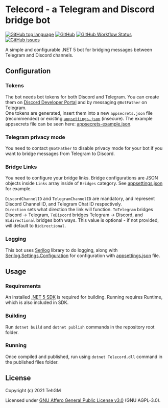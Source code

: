 # Telecord - a Telegram and Discord bridge bot
[![GitHub top language](https://img.shields.io/github/languages/top/TehGM/Telecord)](https://github.com/TehGM/Telecord) [![GitHub](https://img.shields.io/github/license/TehGM/Telecord)](LICENSE) [![GitHub Workflow Status](https://img.shields.io/github/workflow/status/TehGM/Telecord/.NET%20Build)](https://github.com/TehGM/Telecord/actions) [![GitHub issues](https://img.shields.io/github/issues/TehGM/Telecord)](https://github.com/TehGM/Telecord/issues)

A simple and configurable .NET 5 bot for bridging messages between Telegram and Discord channels.


## Configuration
### Tokens
The bot needs bot tokens for both Discord and Telegram. You can create them on [Discord Developer Portal](https://discord.com/developers/applications) and by messaging `@BotFather` on Telegram.  
One tokens are generated, insert them into a new `appsecrets.json` file (recommended) or existing [`appsettings.json`](Telecord/appsettings.json) (insecure). The example appsecrets file can be seen here: [appsecrets-example.json](Telecord/appsecrets-example.json).

### Telegram privacy mode
You need to contact `@BotFather` to disable privacy mode for your bot if you want to bridge messages from Telegram to Discord.

### Bridge Links
You need to configure your bridge links. Bridge configurations are JSON objects inside `Links` array inside of `Bridges` category. See [appsettings.json](Telecord/appsettings.json) for example.

`DiscordChannelID` and `TelegramChannelID` are mandatory, and represent Discord Channel ID, and Telegram Chat ID respectively.  
`Direction` sets what direction the link will function. `ToTelegram` bridges Discord -> Telegram, `ToDiscord` bridges Telegram -> Discord, and `Bidirectional` bridges both ways. This value is optional - if not provided, will default to `Bidirectional`.

### Logging
This bot uses [Serilog](https://serilog.net/) library to do logging, along with [Serilog.Settings.Configuration](https://github.com/serilog/serilog-settings-configuration) for configuration with [appsettings.json](Telecord/appsettings.json) file.


## Usage
### Requirements
An installed [.NET 5 SDK](https://dotnet.microsoft.com/download/dotnet/5.0) is required for building. Running requires Runtime, which is also included in SDK.

### Building
Run `dotnet build` and `dotnet publish` commands in the repository root folder.

### Running
Once compiled and published, run using `dotnet Telecord.dll` command in the published files folder.


## License
Copyright (c) 2021 TehGM

Licensed under [GNU Affero General Public License v3.0](LICENSE) (GNU AGPL-3.0).